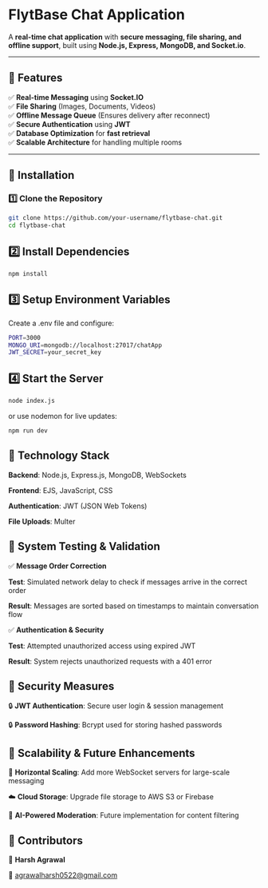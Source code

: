 # **FlytBase Chat Application**  
A **real-time chat application** with **secure messaging, file sharing, and offline support**, built using **Node.js, Express, MongoDB, and Socket.io**.

---

## **📌 Features**
✅ **Real-time Messaging** using **Socket.IO**  
✅ **File Sharing** (Images, Documents, Videos)  
✅ **Offline Message Queue** (Ensures delivery after reconnect)  
✅ **Secure Authentication** using **JWT**  
✅ **Database Optimization** for **fast retrieval**  
✅ **Scalable Architecture** for handling multiple rooms  

---

## **📌 Installation**
### **1️⃣ Clone the Repository**
```sh
git clone https://github.com/your-username/flytbase-chat.git
cd flytbase-chat
```
## **2️⃣ Install Dependencies**
```sh
npm install
```
## **3️⃣ Setup Environment Variables**
Create a .env file and configure:
```sh
PORT=3000
MONGO_URI=mongodb://localhost:27017/chatApp
JWT_SECRET=your_secret_key
```
## **4️⃣ Start the Server**
```sh
node index.js
```
or use nodemon for live updates:

```sh
npm run dev
```
## **📌 Technology Stack**
**Backend**: Node.js, Express.js, MongoDB, WebSockets

**Frontend**: EJS, JavaScript, CSS

**Authentication**: JWT (JSON Web Tokens)

**File Uploads**: Multer


## **📌 System Testing & Validation**

✅ **Message Order Correction**

**Test**: Simulated network delay to check if messages arrive in the correct order

**Result**: Messages are sorted based on timestamps to maintain conversation flow


✅ **Authentication & Security**

**Test**: Attempted unauthorized access using expired JWT

**Result**: System rejects unauthorized requests with a 401 error



## **📌 Security Measures**

🔒 **JWT Authentication**: Secure user login & session management

🔒 **Password Hashing**: Bcrypt used for storing hashed passwords


## **📌 Scalability & Future Enhancements**

🚀 **Horizontal Scaling**: Add more WebSocket servers for large-scale messaging

☁️ **Cloud Storage**: Upgrade file storage to AWS S3 or Firebase

🤖 **AI-Powered Moderation**: Future implementation for content filtering


## **📌 Contributors**

👤 **Harsh Agrawal**

📧 agrawalharsh0522@gmail.com
